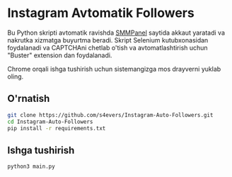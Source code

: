 # Instagram Avtomatik Followers

Bu Python skripti avtomatik ravishda [SMMPanel](https://smmpanel.com) saytida akkaut yaratadi va nakrutka xizmatga buyurtma beradi. Skript Selenium kutubxonasidan foydalanadi va CAPTCHAni chetlab o'tish va avtomatlashtirish uchun "Buster" extension dan foydalanadi.

Chrome orqali ishga tushirish uchun sistemangizga mos drayverni yuklab oling.

## O'rnatish

   ```bash
   git clone https://github.com/s4evers/Instagram-Auto-Followers.git
   cd Instagram-Auto-Followers
   pip install -r requirements.txt
```
## Ishga tushirish

  ```bash
python3 main.py
